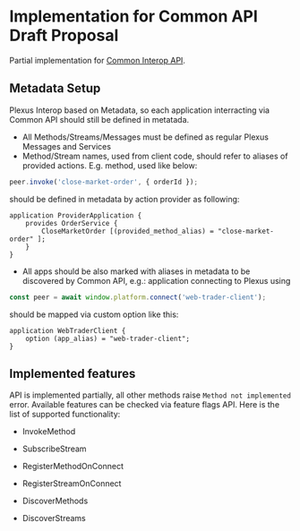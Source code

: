 # Implementation for Common API Draft Proposal

Partial implementation for [Common Interop API](https://github.com/finos-plexus/finos-plexus.github.io/blob/master/client-api/client-api.ts). 

## Metadata Setup

Plexus Interop based on Metadata, so each application interracting via Common API should still be defined in metatada. 

- All Methods/Streams/Messages must be defined as regular Plexus Messages and Services
- Method/Stream names, used from client code, should refer to aliases of provided actions. E.g. method, used like below:

```javascript
peer.invoke('close-market-order', { orderId });
```
should be defined in metadata by action provider as following:
```
application ProviderApplication {
    provides OrderService { 
        CloseMarketOrder [(provided_method_alias) = "close-market-order" ]; 
    }
}
```
- All apps should be also marked with aliases in metadata to be discovered by Common API, e.g.:
application connecting to Plexus using
```javascript
const peer = await window.platform.connect('web-trader-client');
```
should be mapped via custom option like this:
```
application WebTraderClient {
    option (app_alias) = "web-trader-client";
}
```

## Implemented features

API is implemented partially, all other methods raise ```Method not implemented``` error. Available features can be checked via feature flags API. Here is the list of supported functionality:

  - InvokeMethod

  - SubscribeStream

  - RegisterMethodOnConnect

  - RegisterStreamOnConnect

  - DiscoverMethods

  - DiscoverStreams